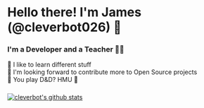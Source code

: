 # Hello there! I'm James (@cleverbot026) 👋

### I'm a Developer and a Teacher 👨‍💻

📌 I like to learn different stuff <br/>
📌 I'm looking forward to contribute more to Open Source projects <br/>
📌 You play D&D? HMU 🤙


### 

[![cleverbot's github stats](https://github-readme-stats.vercel.app/api?username=cleverbot026)](https://github.com/anuraghazra/github-readme-stats)

[killerbee]: https://ddb.ac/characters/26187755/aJmpqg
[varys]: https://ddb.ac/characters/26183754/P8egaU
[stephen]: https://ddb.ac/characters/26192620/J3MOaO

[facebook]: https://fb.me/james.labnao
[twitter]: https://www.twitter.com/jameslovenow
[instagram]: https://www.instagram.com/jameslovenow
[linkedin]: https://www.linkedin.com/in/jameslabnao
[reddit]: https://wwww.reddit.com/u/jameslovenow

[sublime]: https://www.sublimetext.com/
[html5]: https://www.w3schools.com/html/ 
[css3]: https://www.w3schools.com/css/
[js]: https://www.javascript.com/
[reactjs]: https://reactjs.org/
[boot]: https://getbootstrap.com/
[php]: https://www.php.net/
[laravel]: https://laravel.com/
[mysql]: https://www.mysql.com/
[git]: https://git-scm.com/
[github]: https://www.github.com/cleverbot026
